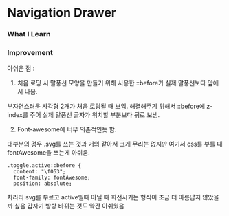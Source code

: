 # Navigation Drawer

### What I Learn

### Improvement

아쉬운 점 :

1. 처음 로딩 시 말풍선 모양을 만들기 위해 사용한 ::before가 실제 말풍선보다 앞에서 나옴.

부자연스러운 사각형 2개가 처음 로딩될 때 보임.
해결해주기 위해서 ::before에 z-index를 주어 실제 말풍선 글자가 위치할 부분보다 뒤로 보냄.

2. Font-awesome에 너무 의존적인듯 함.

대부분의 경우 .svg를 쓰는 것과 거의 같아서 크게 무리는 없지만
여기서 css를 부를 때 fontAwesome을 쓰는게 아쉬움.

```
.toggle.active::before {
  content: "\f053";
  font-family: fontAwesome;
  position: absolute;

```

차라리 svg를 부르고 active일때 아닐 때 회전시키는 형식이 조금 더 아름답지 않았을까 싶음
갑자기 방향 바뀌는 것도 약간 아쉬웠음
